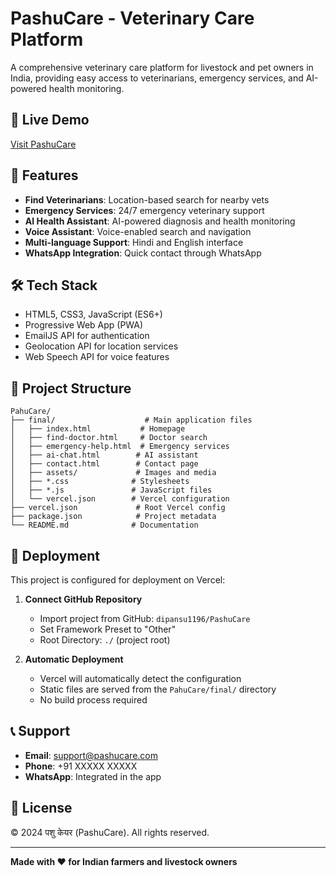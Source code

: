 # PashuCare - Veterinary Care Platform

A comprehensive veterinary care platform for livestock and pet owners in India, providing easy access to veterinarians, emergency services, and AI-powered health monitoring.

## 🚀 Live Demo
[Visit PashuCare](https://pashucare.vercel.app)

## 🌟 Features

- **Find Veterinarians**: Location-based search for nearby vets
- **Emergency Services**: 24/7 emergency veterinary support
- **AI Health Assistant**: AI-powered diagnosis and health monitoring
- **Voice Assistant**: Voice-enabled search and navigation
- **Multi-language Support**: Hindi and English interface
- **WhatsApp Integration**: Quick contact through WhatsApp

## 🛠️ Tech Stack

- HTML5, CSS3, JavaScript (ES6+)
- Progressive Web App (PWA)
- EmailJS API for authentication
- Geolocation API for location services
- Web Speech API for voice features

## 📁 Project Structure

```
PahuCare/
├── final/                    # Main application files
│   ├── index.html           # Homepage
│   ├── find-doctor.html     # Doctor search
│   ├── emergency-help.html  # Emergency services
│   ├── ai-chat.html        # AI assistant
│   ├── contact.html        # Contact page
│   ├── assets/             # Images and media
│   ├── *.css              # Stylesheets
│   ├── *.js               # JavaScript files
│   └── vercel.json        # Vercel configuration
├── vercel.json             # Root Vercel config
├── package.json            # Project metadata
└── README.md              # Documentation
```

## 🚀 Deployment

This project is configured for deployment on Vercel:

1. **Connect GitHub Repository**
   - Import project from GitHub: `dipansu1196/PashuCare`
   - Set Framework Preset to "Other"
   - Root Directory: `./` (project root)

2. **Automatic Deployment**
   - Vercel will automatically detect the configuration
   - Static files are served from the `PahuCare/final/` directory
   - No build process required

## 📞 Support

- **Email**: support@pashucare.com
- **Phone**: +91 XXXXX XXXXX
- **WhatsApp**: Integrated in the app

## 📄 License

© 2024 पशु केयर (PashuCare). All rights reserved.

---

**Made with ❤️ for Indian farmers and livestock owners**
